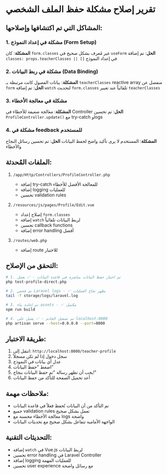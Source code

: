 # تقرير إصلاح مشكلة حفظ الملف الشخصي

## المشاكل التي تم اكتشافها وإصلاحها:

### 1. مشكلة في إعداد النموذج (Form Setup)
**المشكلة**: كان `form.classes` غير مُعرف بشكل صحيح في `useForm`
**الحل**: تم إضافة `classes: props.teacherClasses || []` في إعداد النموذج

### 2. مشكلة في ربط البيانات (Data Binding)
**المشكلة**: بيانات الفصول كانت مرتبطة بـ `teacherClasses` reactive array منفصل عن `form`
**الحل**: تم إضافة `watch` لتحديث `form.classes` تلقائياً عند تغيير `teacherClasses`

### 3. مشكلة في معالجة الأخطاء
**المشكلة**: معالجة ضعيفة للأخطاء في Controller
**الحل**: تم تحسين `ProfileController.update()` مع try-catch وlogs

### 4. مشكلة في feedback للمستخدم
**المشكلة**: المستخدم لا يرى تأكيد واضح لحفظ البيانات
**الحل**: تم تحسين رسائل النجاح والأخطاء

## الملفات المُحدثة:

1. `/app/Http/Controllers/ProfileController.php`
   - إضافة try-catch للمعالجة الأفضل للأخطاء
   - إضافة logging للعمليات
   - تحسين validation rules

2. `/resources/js/pages/Profile/Edit.vue`
   - إصلاح إعداد `form.classes`
   - إضافة `watch` لربط البيانات تلقائياً
   - تحسين callback functions
   - إضافة error handling أفضل

3. `/routes/web.php`
   - إضافة route للاختبار

## التحقق من الإصلاح:

```bash
# 1. تم اختبار حفظ البيانات مباشرة في قاعدة البيانات - ✅ يعمل
php test-profile-direct.php

# 2. تم فحص Laravel logs - ✅ يظهر نجاح العمليات
tail -f storage/logs/laravel.log

# 3. تم إعادة بناء assets - ✅ مكتمل
npm run build

# 4. تم تشغيل الخادم - ✅ يعمل على localhost:8000
php artisan serve --host=0.0.0.0 --port=8000
```

## طريقة الاختبار:

1. انتقل إلى: `http://localhost:8000/teacher-profile`
2. سجل دخول إذا لم تكن مسجلاً
3. عدل أي بيانات في النموذج
4. اضغط "حفظ البيانات"
5. يجب أن تظهر رسالة "تم حفظ البيانات بنجاح!"
6. أعد تحميل الصفحة للتأكد من حفظ البيانات

## ملاحظات مهمة:

- تم التأكد من أن البيانات تُحفظ فعلاً في قاعدة البيانات
- جميع validation rules تعمل بشكل صحيح
- معالجة الأخطاء محسنة مع logs واضحة
- الواجهة الأمامية تتفاعل بشكل صحيح مع تحديثات البيانات

## التحديثات التقنية:

- إضافة `watch` في Vue.js لربط البيانات
- تحسين error handling في Laravel Controller
- إضافة logging للعمليات المهمة
- تحسين user experience مع رسائل واضحة